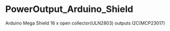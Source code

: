 # PowerOutput_Arduino_Shield
Arduino Mega Shield 16 x open collector(ULN2803) outputs I2C(MCP23017)

